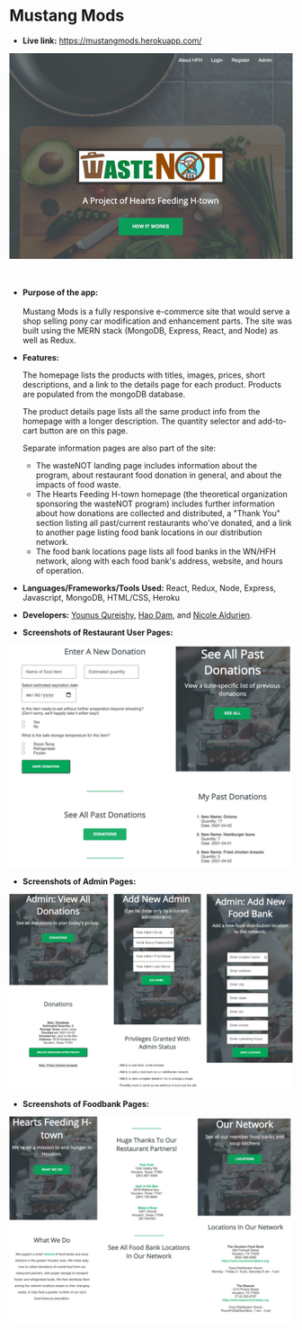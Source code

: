 # Mustang Mods

* **Live link:**
https://mustangmods.herokuapp.com/

![](https://github.com/nicolealdurien/wasteNOT/blob/master/static/img/frontpage.png?raw=true)
<br /> <br /><br />
* **Purpose of the app:** <br/><br/>
    Mustang Mods is a fully responsive e-commerce site that would serve a shop selling pony car modification and enhancement parts. The site was built using the MERN stack (MongoDB, Express, React, and Node) as well as Redux.

* **Features:** 

    The homepage lists the products with titles, images, prices, short descriptions, and a link to the details page for each product. Products are populated from the mongoDB database.
    
    The product details page lists all the same product info from the homepage with a longer description. The quantity selector and add-to-cart button are on this page.




    Separate information pages are also part of the site:
    - The wasteNOT landing page includes information about the program, about restaurant food donation in general, and about the impacts of food waste.
    - The Hearts Feeding H-town homepage (the theoretical organization sponsoring the wasteNOT program) includes further information about how donations are collected and distributed, a "Thank You" section listing all past/current restaurants who've donated, and a link to another page listing food bank locations in our distribution network.
    - The food bank locations page lists all food banks in the WN/HFH network, along with each food bank's address, website, and hours of operation.


* **Languages/Frameworks/Tools Used:**
React, Redux, Node, Express, Javascript, MongoDB, HTML/CSS, Heroku


* **Developers:**
[Younus Qureishy](https://github.com/yqureishy), [Hao Dam](https://github.com/haodam87), and [Nicole Aldurien](https://github.com/nicolealdurien).


* **Screenshots of Restaurant User Pages:**


![](https://github.com/nicolealdurien/wasteNOT/blob/master/static/img/userpages.png?raw=true)




* **Screenshots of Admin Pages:**


![](https://github.com/nicolealdurien/wasteNOT/blob/master/static/img/adminpages.png?raw=true)




* **Screenshots of Foodbank Pages:**


![](https://github.com/nicolealdurien/wasteNOT/blob/master/static/img/foodbankpages.png?raw=true)
